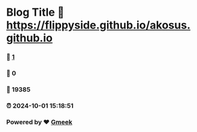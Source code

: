 # Blog Title :link: https://flippyside.github.io/akosus.github.io 
### :page_facing_up: [1](https://flippyside.github.io/akosus.github.io/tag.html) 
### :speech_balloon: 0 
### :hibiscus: 19385 
### :alarm_clock: 2024-10-01 15:18:51 
### Powered by :heart: [Gmeek](https://github.com/Meekdai/Gmeek)
